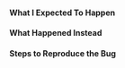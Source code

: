 <!-- 
Thanks for contributing to WP Job Manager! Enter a clear title (e.g. "Search error when using plus sign") and proceed. 
-->

#### What I Expected To Happen

#### What Happened Instead

#### Steps to Reproduce the Bug

<!--
PLEASE NOTE:
- These comments won't show up when you submit the issue.
- Try to add as much detail as possible. Be specific!
- GitHub issues aren't for support! If you have questions, use this form: https://wpjobmanager.com/support/
- If you're requesting a new feature, explain why you'd like it to be added.
-->
